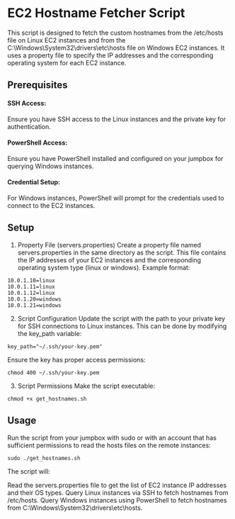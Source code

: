 # EC2 Hostname Fetcher Script

This script is designed to fetch the custom hostnames from the /etc/hosts file on Linux EC2 instances and from the C:\Windows\System32\drivers\etc\hosts file on Windows EC2 instances. 
It uses a property file to specify the IP addresses and the corresponding operating system for each EC2 instance.

## Prerequisites
#### SSH Access: 
Ensure you have SSH access to the Linux instances and the private key for authentication.
#### PowerShell Access: 
Ensure you have PowerShell installed and configured on your jumpbox for querying Windows instances.
#### Credential Setup: 
For Windows instances, PowerShell will prompt for the credentials used to connect to the EC2 instances.

## Setup

1. Property File (servers.properties)
Create a property file named servers.properties in the same directory as the script. This file contains the IP addresses of your EC2 instances and the corresponding operating system type (linux or windows). Example format:

```
10.0.1.10=linux
10.0.1.11=linux
10.0.1.12=linux
10.0.1.20=windows
10.0.1.21=windows
```

2. Script Configuration
Update the script with the path to your private key for SSH connections to Linux instances. This can be done by modifying the key_path variable:

```
key_path="~/.ssh/your-key.pem"
```

Ensure the key has proper access permissions:

```
chmod 400 ~/.ssh/your-key.pem
```

3. Script Permissions
Make the script executable:

```
chmod +x get_hostnames.sh
```

## Usage
Run the script from your jumpbox with sudo or with an account that has sufficient permissions to read the hosts files on the remote instances:

```
sudo ./get_hostnames.sh
```

The script will:

Read the servers.properties file to get the list of EC2 instance IP addresses and their OS types.
Query Linux instances via SSH to fetch hostnames from /etc/hosts.
Query Windows instances using PowerShell to fetch hostnames from C:\Windows\System32\drivers\etc\hosts.
